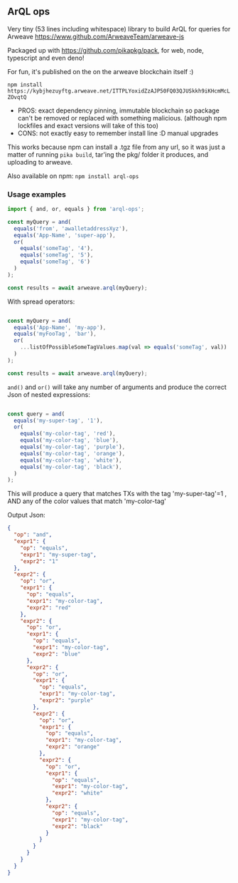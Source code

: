 
## ArQL ops

Very tiny (53 lines including whitespace) library to build ArQL for queries for Arweave <https://www.github.com/ArweaveTeam/arweave-js>

Packaged up with <https://github.com/pikapkg/pack>, for web, node, typescript and even deno! 

For fun, it's published on the on the arweave blockchain itself :)

`npm install https://kybjhezuyftg.arweave.net/ITTPLYoxidZzAJP50FQ03QJUSkkh9iKHcmMcLZOvqtQ` 

- PROS: exact dependency pinning, immutable blockchain so package can't be removed or 
        replaced with something malicious. (although npm lockfiles and exact versions will take of this too)
- CONS: not exactly easy to remember install line :D manual upgrades

This works because npm can install a .tgz file from any url, so it was just a matter of running `pika build`, tar'ing the pkg/ folder it produces, and uploading to arweave.

Also available on npm: `npm install arql-ops`

### Usage examples


```typescript
import { and, or, equals } from 'arql-ops';

const myQuery = and(
  equals('from', 'awalletaddressXyz'),
  equals('App-Name', 'super-app'),
  or(
    equals('someTag', '4'),
    equals('someTag', '5'),
    equals('someTag', '6')
  )
);

const results = await arweave.arql(myQuery);

```


With spread operators:

```typescript

const myQuery = and(
  equals('App-Name', 'my-app'), 
  equals('myFooTag', 'bar'),
  or(
    ...listOfPossibleSomeTagValues.map(val => equals('someTag', val))
  )
);

const results = await arweave.arql(myQuery);

```

`and()` and `or()` will take any number of arguments and produce the correct Json of nested expressions: 

```typescript

const query = and(
  equals('my-super-tag', '1'),
  or(                                     
    equals('my-color-tag', 'red'), 
    equals('my-color-tag', 'blue'),
    equals('my-color-tag', 'purple'),
    equals('my-color-tag', 'orange'),
    equals('my-color-tag', 'white'),
    equals('my-color-tag', 'black'),
  )
);

```

This will produce a query that matches TXs with the tag 'my-super-tag'=1 , AND any of the color values that match 'my-color-tag' 


Output Json:

```json
{
  "op": "and",
  "expr1": {
    "op": "equals",
    "expr1": "my-super-tag",
    "expr2": "1"
  },
  "expr2": {
    "op": "or",
    "expr1": {
      "op": "equals",
      "expr1": "my-color-tag",
      "expr2": "red"
    },
    "expr2": {
      "op": "or",
      "expr1": {
        "op": "equals",
        "expr1": "my-color-tag",
        "expr2": "blue"
      },
      "expr2": {
        "op": "or",
        "expr1": {
          "op": "equals",
          "expr1": "my-color-tag",
          "expr2": "purple"
        },
        "expr2": {
          "op": "or",
          "expr1": {
            "op": "equals",
            "expr1": "my-color-tag",
            "expr2": "orange"
          },
          "expr2": {
            "op": "or",
            "expr1": {
              "op": "equals",
              "expr1": "my-color-tag",
              "expr2": "white"
            },
            "expr2": {
              "op": "equals",
              "expr1": "my-color-tag",
              "expr2": "black"
            }
          }
        }
      }
    }
  }
}

```





 
